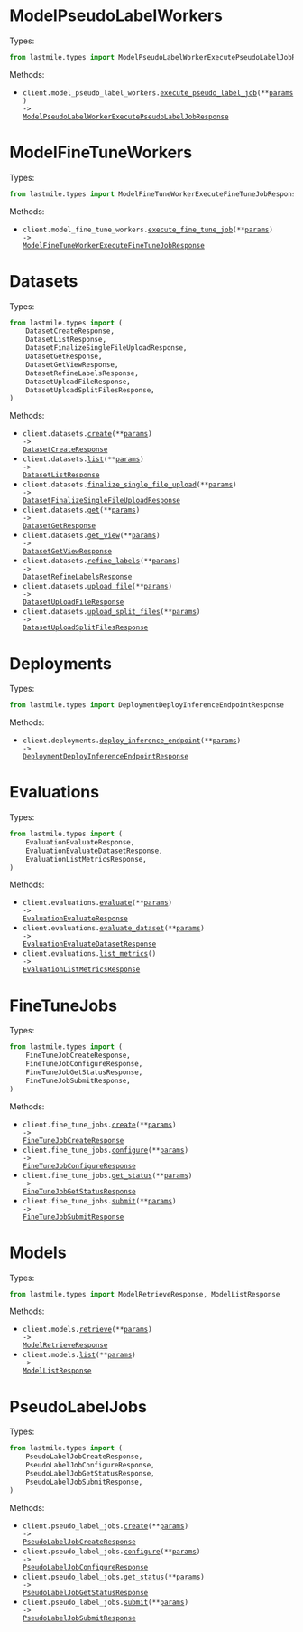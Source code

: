 # ModelPseudoLabelWorkers

Types:

```python
from lastmile.types import ModelPseudoLabelWorkerExecutePseudoLabelJobResponse
```

Methods:

- <code title="post /api/2/auto_eval/model_pseudo_label_worker/execute_pseudo_label_job">client.model_pseudo_label_workers.<a href="./src/lastmile/resources/model_pseudo_label_workers.py">execute_pseudo_label_job</a>(\*\*<a href="src/lastmile/types/model_pseudo_label_worker_execute_pseudo_label_job_params.py">params</a>) -> <a href="./src/lastmile/types/model_pseudo_label_worker_execute_pseudo_label_job_response.py">ModelPseudoLabelWorkerExecutePseudoLabelJobResponse</a></code>

# ModelFineTuneWorkers

Types:

```python
from lastmile.types import ModelFineTuneWorkerExecuteFineTuneJobResponse
```

Methods:

- <code title="post /api/2/auto_eval/model_fine_tune_worker/execute_fine_tune_job">client.model_fine_tune_workers.<a href="./src/lastmile/resources/model_fine_tune_workers.py">execute_fine_tune_job</a>(\*\*<a href="src/lastmile/types/model_fine_tune_worker_execute_fine_tune_job_params.py">params</a>) -> <a href="./src/lastmile/types/model_fine_tune_worker_execute_fine_tune_job_response.py">ModelFineTuneWorkerExecuteFineTuneJobResponse</a></code>

# Datasets

Types:

```python
from lastmile.types import (
    DatasetCreateResponse,
    DatasetListResponse,
    DatasetFinalizeSingleFileUploadResponse,
    DatasetGetResponse,
    DatasetGetViewResponse,
    DatasetRefineLabelsResponse,
    DatasetUploadFileResponse,
    DatasetUploadSplitFilesResponse,
)
```

Methods:

- <code title="post /api/2/auto_eval/dataset/create">client.datasets.<a href="./src/lastmile/resources/datasets.py">create</a>(\*\*<a href="src/lastmile/types/dataset_create_params.py">params</a>) -> <a href="./src/lastmile/types/dataset_create_response.py">DatasetCreateResponse</a></code>
- <code title="post /api/2/auto_eval/dataset/list">client.datasets.<a href="./src/lastmile/resources/datasets.py">list</a>(\*\*<a href="src/lastmile/types/dataset_list_params.py">params</a>) -> <a href="./src/lastmile/types/dataset_list_response.py">DatasetListResponse</a></code>
- <code title="post /api/2/auto_eval/dataset/finalize_single_file_upload">client.datasets.<a href="./src/lastmile/resources/datasets.py">finalize_single_file_upload</a>(\*\*<a href="src/lastmile/types/dataset_finalize_single_file_upload_params.py">params</a>) -> <a href="./src/lastmile/types/dataset_finalize_single_file_upload_response.py">DatasetFinalizeSingleFileUploadResponse</a></code>
- <code title="post /api/2/auto_eval/dataset/get">client.datasets.<a href="./src/lastmile/resources/datasets.py">get</a>(\*\*<a href="src/lastmile/types/dataset_get_params.py">params</a>) -> <a href="./src/lastmile/types/dataset_get_response.py">DatasetGetResponse</a></code>
- <code title="post /api/2/auto_eval/dataset/get_view">client.datasets.<a href="./src/lastmile/resources/datasets.py">get_view</a>(\*\*<a href="src/lastmile/types/dataset_get_view_params.py">params</a>) -> <a href="./src/lastmile/types/dataset_get_view_response.py">DatasetGetViewResponse</a></code>
- <code title="post /api/2/auto_eval/dataset/refine_labels">client.datasets.<a href="./src/lastmile/resources/datasets.py">refine_labels</a>(\*\*<a href="src/lastmile/types/dataset_refine_labels_params.py">params</a>) -> <a href="./src/lastmile/types/dataset_refine_labels_response.py">DatasetRefineLabelsResponse</a></code>
- <code title="post /api/2/auto_eval/dataset/upload_file">client.datasets.<a href="./src/lastmile/resources/datasets.py">upload_file</a>(\*\*<a href="src/lastmile/types/dataset_upload_file_params.py">params</a>) -> <a href="./src/lastmile/types/dataset_upload_file_response.py">DatasetUploadFileResponse</a></code>
- <code title="post /api/2/auto_eval/dataset/upload_split_files">client.datasets.<a href="./src/lastmile/resources/datasets.py">upload_split_files</a>(\*\*<a href="src/lastmile/types/dataset_upload_split_files_params.py">params</a>) -> <a href="./src/lastmile/types/dataset_upload_split_files_response.py">DatasetUploadSplitFilesResponse</a></code>

# Deployments

Types:

```python
from lastmile.types import DeploymentDeployInferenceEndpointResponse
```

Methods:

- <code title="post /api/2/auto_eval/deployment/deploy_inference_endpoint">client.deployments.<a href="./src/lastmile/resources/deployments.py">deploy_inference_endpoint</a>(\*\*<a href="src/lastmile/types/deployment_deploy_inference_endpoint_params.py">params</a>) -> <a href="./src/lastmile/types/deployment_deploy_inference_endpoint_response.py">DeploymentDeployInferenceEndpointResponse</a></code>

# Evaluations

Types:

```python
from lastmile.types import (
    EvaluationEvaluateResponse,
    EvaluationEvaluateDatasetResponse,
    EvaluationListMetricsResponse,
)
```

Methods:

- <code title="post /api/2/auto_eval/evaluation/evaluate">client.evaluations.<a href="./src/lastmile/resources/evaluations.py">evaluate</a>(\*\*<a href="src/lastmile/types/evaluation_evaluate_params.py">params</a>) -> <a href="./src/lastmile/types/evaluation_evaluate_response.py">EvaluationEvaluateResponse</a></code>
- <code title="post /api/2/auto_eval/evaluation/evaluate_dataset">client.evaluations.<a href="./src/lastmile/resources/evaluations.py">evaluate_dataset</a>(\*\*<a href="src/lastmile/types/evaluation_evaluate_dataset_params.py">params</a>) -> <a href="./src/lastmile/types/evaluation_evaluate_dataset_response.py">EvaluationEvaluateDatasetResponse</a></code>
- <code title="post /api/2/auto_eval/evaluation/list_metrics">client.evaluations.<a href="./src/lastmile/resources/evaluations.py">list_metrics</a>() -> <a href="./src/lastmile/types/evaluation_list_metrics_response.py">EvaluationListMetricsResponse</a></code>

# FineTuneJobs

Types:

```python
from lastmile.types import (
    FineTuneJobCreateResponse,
    FineTuneJobConfigureResponse,
    FineTuneJobGetStatusResponse,
    FineTuneJobSubmitResponse,
)
```

Methods:

- <code title="post /api/2/auto_eval/fine_tune_job/create">client.fine_tune_jobs.<a href="./src/lastmile/resources/fine_tune_jobs.py">create</a>(\*\*<a href="src/lastmile/types/fine_tune_job_create_params.py">params</a>) -> <a href="./src/lastmile/types/fine_tune_job_create_response.py">FineTuneJobCreateResponse</a></code>
- <code title="put /api/2/auto_eval/fine_tune_job/configure">client.fine_tune_jobs.<a href="./src/lastmile/resources/fine_tune_jobs.py">configure</a>(\*\*<a href="src/lastmile/types/fine_tune_job_configure_params.py">params</a>) -> <a href="./src/lastmile/types/fine_tune_job_configure_response.py">FineTuneJobConfigureResponse</a></code>
- <code title="post /api/2/auto_eval/fine_tune_job/get_status">client.fine_tune_jobs.<a href="./src/lastmile/resources/fine_tune_jobs.py">get_status</a>(\*\*<a href="src/lastmile/types/fine_tune_job_get_status_params.py">params</a>) -> <a href="./src/lastmile/types/fine_tune_job_get_status_response.py">FineTuneJobGetStatusResponse</a></code>
- <code title="post /api/2/auto_eval/fine_tune_job/submit">client.fine_tune_jobs.<a href="./src/lastmile/resources/fine_tune_jobs.py">submit</a>(\*\*<a href="src/lastmile/types/fine_tune_job_submit_params.py">params</a>) -> <a href="./src/lastmile/types/fine_tune_job_submit_response.py">FineTuneJobSubmitResponse</a></code>

# Models

Types:

```python
from lastmile.types import ModelRetrieveResponse, ModelListResponse
```

Methods:

- <code title="post /api/2/auto_eval/model/get">client.models.<a href="./src/lastmile/resources/models.py">retrieve</a>(\*\*<a href="src/lastmile/types/model_retrieve_params.py">params</a>) -> <a href="./src/lastmile/types/model_retrieve_response.py">ModelRetrieveResponse</a></code>
- <code title="post /api/2/auto_eval/model/list">client.models.<a href="./src/lastmile/resources/models.py">list</a>(\*\*<a href="src/lastmile/types/model_list_params.py">params</a>) -> <a href="./src/lastmile/types/model_list_response.py">ModelListResponse</a></code>

# PseudoLabelJobs

Types:

```python
from lastmile.types import (
    PseudoLabelJobCreateResponse,
    PseudoLabelJobConfigureResponse,
    PseudoLabelJobGetStatusResponse,
    PseudoLabelJobSubmitResponse,
)
```

Methods:

- <code title="post /api/2/auto_eval/pseudo_label_job/create">client.pseudo_label_jobs.<a href="./src/lastmile/resources/pseudo_label_jobs.py">create</a>(\*\*<a href="src/lastmile/types/pseudo_label_job_create_params.py">params</a>) -> <a href="./src/lastmile/types/pseudo_label_job_create_response.py">PseudoLabelJobCreateResponse</a></code>
- <code title="put /api/2/auto_eval/pseudo_label_job/configure">client.pseudo_label_jobs.<a href="./src/lastmile/resources/pseudo_label_jobs.py">configure</a>(\*\*<a href="src/lastmile/types/pseudo_label_job_configure_params.py">params</a>) -> <a href="./src/lastmile/types/pseudo_label_job_configure_response.py">PseudoLabelJobConfigureResponse</a></code>
- <code title="post /api/2/auto_eval/pseudo_label_job/get_status">client.pseudo_label_jobs.<a href="./src/lastmile/resources/pseudo_label_jobs.py">get_status</a>(\*\*<a href="src/lastmile/types/pseudo_label_job_get_status_params.py">params</a>) -> <a href="./src/lastmile/types/pseudo_label_job_get_status_response.py">PseudoLabelJobGetStatusResponse</a></code>
- <code title="post /api/2/auto_eval/pseudo_label_job/submit">client.pseudo_label_jobs.<a href="./src/lastmile/resources/pseudo_label_jobs.py">submit</a>(\*\*<a href="src/lastmile/types/pseudo_label_job_submit_params.py">params</a>) -> <a href="./src/lastmile/types/pseudo_label_job_submit_response.py">PseudoLabelJobSubmitResponse</a></code>
